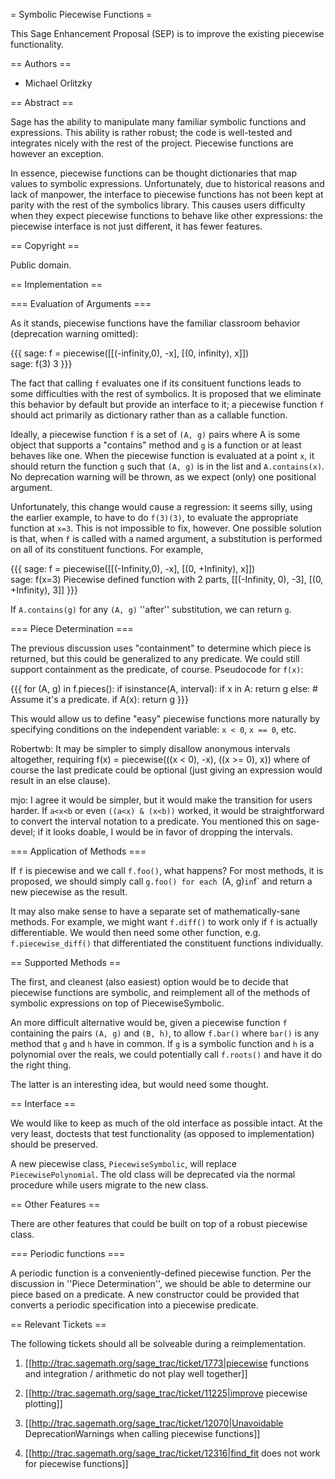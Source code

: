 = Symbolic Piecewise Functions =

This Sage Enhancement Proposal (SEP) is to improve the existing piecewise functionality.

== Authors ==

 * Michael Orlitzky

== Abstract ==

Sage has the ability to manipulate many familiar symbolic functions and expressions. This ability is rather robust; the code is well-tested and integrates nicely with the rest of the project. Piecewise functions are however an exception.

In essence, piecewise functions can be thought dictionaries that map values to symbolic expressions. Unfortunately, due to historical reasons and lack of manpower, the interface to piecewise functions has not been kept at parity with the rest of the symbolics library. This causes users difficulty when they expect piecewise functions to behave like other expressions: the piecewise interface is not just different, it has fewer features.

== Copyright ==

Public domain.

== Implementation ==

=== Evaluation of Arguments ===

As it stands, piecewise functions have the familiar classroom behavior (deprecation warning omitted):

{{{
sage: f = piecewise([[(-infinity,0), -x], [(0, infinity), x]])   
sage: f(3)
3
}}}

The fact that calling `f` evaluates one if its consituent functions leads to some difficulties with the rest of symbolics. It is proposed that we eliminate this behavior by default but provide an interface to it; a piecewise function `f` should act primarily as dictionary rather than as a callable function.

Ideally, a piecewise function `f` is a set of `(A, g)` pairs where A is some object that supports a "contains" method and `g` is a function or at least behaves like one. When the piecewise function is evaluated at a point `x`, it should return the function `g` such that `(A, g)` is in the list and `A.contains(x)`. No deprecation warning will be thrown, as we expect (only) one positional argument.

Unfortunately, this change would cause a regression: it seems silly, using the earlier example, to have to do `f(3)(3)`, to evaluate the appropriate function at `x=3`. This is not impossible to fix, however. One possible solution is that, when `f` is called with a named argument, a substitution is performed on all of its constituent functions. For example,

{{{
sage: f = piecewise([[(-Infinity,0), -x], [(0, +Infinity), x]])   
sage: f(x=3)
Piecewise defined function with 2 parts, [[(-Infinity, 0), -3], [(0, +Infinity), 3]]
}}}

If `A.contains(g)` for any `(A, g)` ''after'' substitution, we can return `g`.

=== Piece Determination ===

The previous discussion uses "containment" to determine which piece is returned, but this could be generalized to any predicate. We could still support containment as the predicate, of course. Pseudocode for `f(x)`:

{{{
for (A, g) in f.pieces():
  if isinstance(A, interval):
    if x in A:
      return g
  else:
    # Assume it's a predicate.
    if A(x):
      return g
}}}

This would allow us to define "easy" piecewise functions more naturally by specifying conditions on the independent variable: `x < 0`, `x == 0`, etc.

Robertwb: It may be simpler to simply disallow anonymous intervals altogether, requiring f(x) = piecewise(((x < 0), -x), ((x >= 0), x)) where of course the last predicate could be optional (just giving an expression would result in an else clause). 

mjo: I agree it would be simpler, but it would make the transition for users harder. If `a<x<b` or even `((a<x) & (x<b))` worked, it would be straightforward to convert the interval notation to a predicate. You mentioned this on sage-devel; if it looks doable, I would be in favor of dropping the intervals.

=== Application of Methods ===

If `f` is piecewise and we call `f.foo()`, what happens? For most methods, it is proposed, we should simply call `g.foo() for each `(A, g)` in `f` and return a new piecewise as the result.

It may also make sense to have a separate set of mathematically-sane methods. For example, we might want `f.diff()` to work only if `f` is actually differentiable. We would then need some other function, e.g. `f.piecewise_diff()` that differentiated the constituent functions individually.

== Supported Methods ==

The first, and cleanest (also easiest) option would be to decide that piecewise functions are symbolic, and 
reimplement all of the methods of symbolic expressions on top of PiecewiseSymbolic.

An more difficult alternative would be, given a piecewise function `f` containing the pairs `(A, g)` and 
`(B, h)`, to allow `f.bar()` where `bar()` is any method that `g` and `h` have in common. If `g` is a symbolic function and `h` is a polynomial over the reals, we could potentially call `f.roots()` and have it do the right thing.

The latter is an interesting idea, but would need some thought.

== Interface ==

We would like to keep as much of the old interface as possible intact. At the very least, doctests that test functionality (as opposed to implementation) should be preserved.

A new piecewise class, `PiecewiseSymbolic`, will replace `PiecewisePolynomial`. The old class will be deprecated via the normal procedure while users migrate to the new class.

== Other Features ==

There are other features that could be built on top of a robust piecewise class.

=== Periodic functions ===

A periodic function is a conveniently-defined piecewise function. Per the discussion in ''Piece Determination'', we should be able to determine our piece based on a predicate. A new constructor could be provided that converts a periodic specification into a piecewise predicate.

== Relevant Tickets ==

The following tickets should all be solveable during a reimplementation.

 1. [[http://trac.sagemath.org/sage_trac/ticket/1773|piecewise functions and integration / arithmetic do not play well together]]

 2. [[http://trac.sagemath.org/sage_trac/ticket/11225|improve piecewise plotting]]

 3. [[http://trac.sagemath.org/sage_trac/ticket/12070|Unavoidable DeprecationWarnings when calling piecewise functions]]

 4. [[http://trac.sagemath.org/sage_trac/ticket/12316|find_fit does not work for piecewise functions]]
